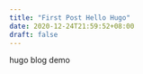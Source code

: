 ```yaml
---
title: "First Post Hello Hugo"
date: 2020-12-24T21:59:52+08:00
draft: false
---
```


hugo blog demo
